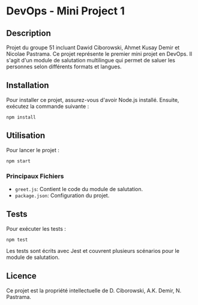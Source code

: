 # DevOps - Mini Project 1

## Description
Projet du groupe 51 incluant Dawid Ciborowski, Ahmet Kusay Demir et Nicolae Pastrama.
Ce projet représente le premier mini projet en DevOps. Il s'agit d'un module de salutation multilingue qui permet de saluer les personnes selon différents formats et langues.

## Installation

Pour installer ce projet, assurez-vous d'avoir Node.js installé. Ensuite, exécutez la commande suivante :

```
npm install
```

## Utilisation

Pour lancer le projet :

```
npm start
```

### Principaux Fichiers

-   `greet.js`: Contient le code du module de salutation.
-   `package.json`: Configuration du projet.

## Tests

Pour exécuter les tests :

```
npm test
```

Les tests sont écrits avec Jest et couvrent plusieurs scénarios pour le module de salutation.

## Licence

Ce projet est la propriété intellectuelle de D. Ciborowski, A.K. Demir, N. Pastrama.
